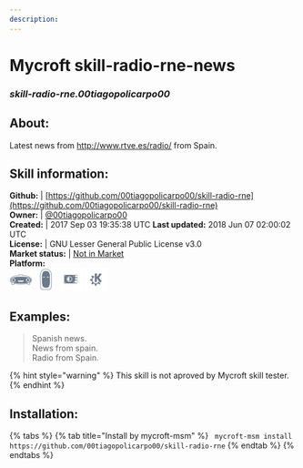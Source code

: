 ```yaml
---    
description:   
---    
```

# Mycroft skill-radio-rne-news  
### _skill-radio-rne.00tiagopolicarpo00_  
## About:  
Latest news from http://www.rtve.es/radio/ from Spain.

## Skill information:  
**Github:** | [https://github.com/00tiagopolicarpo00/skill-radio-rne](https://github.com/00tiagopolicarpo00/skill-radio-rne)  
**Owner:** | [@00tiagopolicarpo00](https://github.com/00tiagopolicarpo00)  
**Created:** | 2017 Sep 03 19:35:38 UTC  **Last updated:** 2018 Jun 07 02:00:02 UTC  
**License:** | GNU Lesser General Public License v3.0  
**Market status:** | [Not in Market](https://market.mycroft.ai/skill/)  
**Platform:**  
 ![](../.gitbook/assets/mark-1-icon.png)  ![](../.gitbook/assets/mark-2-icon.png)  ![](../.gitbook/assets/picroft-icon.png)  ![](../.gitbook/assets/kde.png)   
## Examples:  
> Spanish news.  
> News from spain.  
> Radio from Spain.  
  
{% hint style="warning" %}
This skill is not aproved by Mycroft skill tester.
{% endhint %}
    
## Installation:  
{% tabs %}
{% tab title="Install by mycroft-msm" %}
``` mycroft-msm install https://github.com/00tiagopolicarpo00/skill-radio-rne```
{% endtab %}
  {% endtabs %}
  
